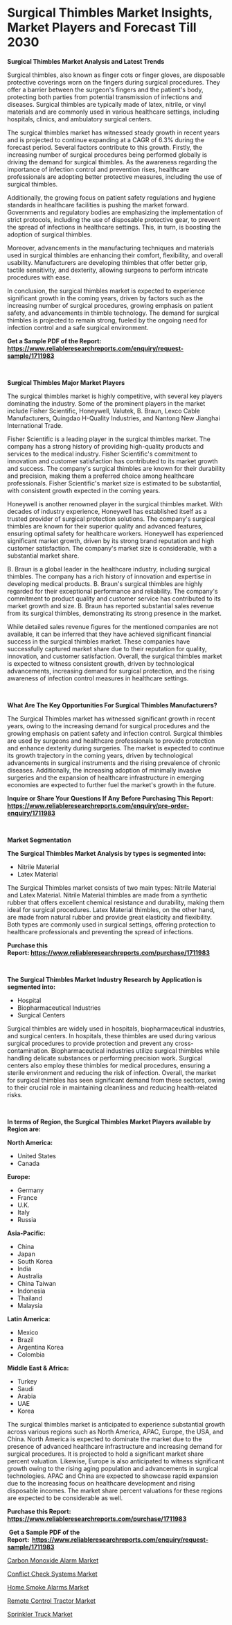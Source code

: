 <p><h1>Surgical Thimbles Market Insights, Market Players and Forecast Till 2030</h1></p><p><strong>Surgical Thimbles Market Analysis and Latest Trends</strong></p>
<p><p>Surgical thimbles, also known as finger cots or finger gloves, are disposable protective coverings worn on the fingers during surgical procedures. They offer a barrier between the surgeon's fingers and the patient's body, protecting both parties from potential transmission of infections and diseases. Surgical thimbles are typically made of latex, nitrile, or vinyl materials and are commonly used in various healthcare settings, including hospitals, clinics, and ambulatory surgical centers.</p><p>The surgical thimbles market has witnessed steady growth in recent years and is projected to continue expanding at a CAGR of 6.3% during the forecast period. Several factors contribute to this growth. Firstly, the increasing number of surgical procedures being performed globally is driving the demand for surgical thimbles. As the awareness regarding the importance of infection control and prevention rises, healthcare professionals are adopting better protective measures, including the use of surgical thimbles.</p><p>Additionally, the growing focus on patient safety regulations and hygiene standards in healthcare facilities is pushing the market forward. Governments and regulatory bodies are emphasizing the implementation of strict protocols, including the use of disposable protective gear, to prevent the spread of infections in healthcare settings. This, in turn, is boosting the adoption of surgical thimbles.</p><p>Moreover, advancements in the manufacturing techniques and materials used in surgical thimbles are enhancing their comfort, flexibility, and overall usability. Manufacturers are developing thimbles that offer better grip, tactile sensitivity, and dexterity, allowing surgeons to perform intricate procedures with ease.</p><p>In conclusion, the surgical thimbles market is expected to experience significant growth in the coming years, driven by factors such as the increasing number of surgical procedures, growing emphasis on patient safety, and advancements in thimble technology. The demand for surgical thimbles is projected to remain strong, fueled by the ongoing need for infection control and a safe surgical environment.</p></p>
<p><strong>Get a Sample PDF of the Report:&nbsp; <a href="https://www.reliableresearchreports.com/enquiry/request-sample/1711983">https://www.reliableresearchreports.com/enquiry/request-sample/1711983</a></strong></p>
<p>&nbsp;</p>
<p><strong>Surgical Thimbles Major Market Players</strong></p>
<p><p>The surgical thimbles market is highly competitive, with several key players dominating the industry. Some of the prominent players in the market include Fisher Scientific, Honeywell, Valutek, B. Braun, Lexco Cable Manufacturers, Quingdao H-Quality Industries, and Nantong New Jianghai International Trade.</p><p>Fisher Scientific is a leading player in the surgical thimbles market. The company has a strong history of providing high-quality products and services to the medical industry. Fisher Scientific's commitment to innovation and customer satisfaction has contributed to its market growth and success. The company's surgical thimbles are known for their durability and precision, making them a preferred choice among healthcare professionals. Fisher Scientific's market size is estimated to be substantial, with consistent growth expected in the coming years.</p><p>Honeywell is another renowned player in the surgical thimbles market. With decades of industry experience, Honeywell has established itself as a trusted provider of surgical protection solutions. The company's surgical thimbles are known for their superior quality and advanced features, ensuring optimal safety for healthcare workers. Honeywell has experienced significant market growth, driven by its strong brand reputation and high customer satisfaction. The company's market size is considerable, with a substantial market share.</p><p>B. Braun is a global leader in the healthcare industry, including surgical thimbles. The company has a rich history of innovation and expertise in developing medical products. B. Braun's surgical thimbles are highly regarded for their exceptional performance and reliability. The company's commitment to product quality and customer service has contributed to its market growth and size. B. Braun has reported substantial sales revenue from its surgical thimbles, demonstrating its strong presence in the market.</p><p>While detailed sales revenue figures for the mentioned companies are not available, it can be inferred that they have achieved significant financial success in the surgical thimbles market. These companies have successfully captured market share due to their reputation for quality, innovation, and customer satisfaction. Overall, the surgical thimbles market is expected to witness consistent growth, driven by technological advancements, increasing demand for surgical protection, and the rising awareness of infection control measures in healthcare settings.</p></p>
<p>&nbsp;</p>
<p><strong>What Are The Key Opportunities For Surgical Thimbles Manufacturers?</strong></p>
<p><p>The Surgical Thimbles market has witnessed significant growth in recent years, owing to the increasing demand for surgical procedures and the growing emphasis on patient safety and infection control. Surgical thimbles are used by surgeons and healthcare professionals to provide protection and enhance dexterity during surgeries. The market is expected to continue its growth trajectory in the coming years, driven by technological advancements in surgical instruments and the rising prevalence of chronic diseases. Additionally, the increasing adoption of minimally invasive surgeries and the expansion of healthcare infrastructure in emerging economies are expected to further fuel the market's growth in the future.</p></p>
<p><strong>Inquire or Share Your Questions If Any Before Purchasing This Report: <a href="https://www.reliableresearchreports.com/enquiry/pre-order-enquiry/1711983">https://www.reliableresearchreports.com/enquiry/pre-order-enquiry/1711983</a></strong></p>
<p>&nbsp;</p>
<p><strong>Market Segmentation</strong></p>
<p><strong>The Surgical Thimbles Market Analysis by types is segmented into:</strong></p>
<p><ul><li>Nitrile Material</li><li>Latex Material</li></ul></p>
<p><p>The Surgical Thimbles market consists of two main types: Nitrile Material and Latex Material. Nitrile Material thimbles are made from a synthetic rubber that offers excellent chemical resistance and durability, making them ideal for surgical procedures. Latex Material thimbles, on the other hand, are made from natural rubber and provide great elasticity and flexibility. Both types are commonly used in surgical settings, offering protection to healthcare professionals and preventing the spread of infections.</p></p>
<p><strong>Purchase this Report:&nbsp;<a href="https://www.reliableresearchreports.com/purchase/1711983">https://www.reliableresearchreports.com/purchase/1711983</a></strong></p>
<p>&nbsp;</p>
<p><strong>The Surgical Thimbles Market Industry Research by Application is segmented into:</strong></p>
<p><ul><li>Hospital</li><li>Biopharmaceutical Industries</li><li>Surgical Centers</li></ul></p>
<p><p>Surgical thimbles are widely used in hospitals, biopharmaceutical industries, and surgical centers. In hospitals, these thimbles are used during various surgical procedures to provide protection and prevent any cross-contamination. Biopharmaceutical industries utilize surgical thimbles while handling delicate substances or performing precision work. Surgical centers also employ these thimbles for medical procedures, ensuring a sterile environment and reducing the risk of infection. Overall, the market for surgical thimbles has seen significant demand from these sectors, owing to their crucial role in maintaining cleanliness and reducing health-related risks.</p></p>
<p>&nbsp;</p>
<p><strong>In terms of Region, the Surgical Thimbles Market Players available by Region are:</strong></p>
<p>
    <p> <strong> North America: </strong>
        <ul>
            <li>United States</li>
            <li>Canada</li>
        </ul>
        </p> 
    <p> <strong> Europe: </strong>
        <ul>
            <li>Germany</li>
            <li>France</li>
            <li>U.K.</li>
            <li>Italy</li>
            <li>Russia</li>
        </ul>
        </p> 
    <p> <strong> Asia-Pacific: </strong>
        <ul>
            <li>China</li>
            <li>Japan</li>
            <li>South Korea</li>
            <li>India</li>
            <li>Australia</li>
            <li>China Taiwan</li>
            <li>Indonesia</li>
            <li>Thailand</li>
            <li>Malaysia</li>
        </ul>
        </p> 
    <p> <strong> Latin America: </strong>
        <ul>
            <li>Mexico</li>
            <li>Brazil</li>
            <li>Argentina Korea</li>
            <li>Colombia</li>
        </ul>
        </p> 
    <p> <strong> Middle East & Africa: </strong>
        <ul>
            <li>Turkey</li>
            <li>Saudi</li>
            <li>Arabia</li>
            <li>UAE</li>
            <li>Korea</li>
        </ul>
    </p>
    </p>
<p><p>The surgical thimbles market is anticipated to experience substantial growth across various regions such as North America, APAC, Europe, the USA, and China. North America is expected to dominate the market due to the presence of advanced healthcare infrastructure and increasing demand for surgical procedures. It is projected to hold a significant market share percent valuation. Likewise, Europe is also anticipated to witness significant growth owing to the rising aging population and advancements in surgical technologies. APAC and China are expected to showcase rapid expansion due to the increasing focus on healthcare development and rising disposable incomes. The market share percent valuations for these regions are expected to be considerable as well.</p></p>
<p><strong>Purchase this Report: <a href="https://www.reliableresearchreports.com/purchase/1711983">https://www.reliableresearchreports.com/purchase/1711983</a></strong></p>
<p>&nbsp;<strong>Get a Sample PDF of the Report:&nbsp;&nbsp;<a href="https://www.reliableresearchreports.com/enquiry/request-sample/1711983">https://www.reliableresearchreports.com/enquiry/request-sample/1711983</a></strong></p>
<p><strong></strong></p>
<p><p><a href="https://github.com/aliciawhite5576/Market-Research-Report-List-1/blob/main/carbon-monoxide-alarm-market.md">Carbon Monoxide Alarm Market</a></p><p><a href="https://medium.com/@grayceyundt1913/conflict-check-systems-market-research-report-its-history-and-forecast-2023-to-2030-dfe839fb8f9a">Conflict Check Systems Market</a></p><p><a href="https://github.com/provorikovar/Market-Research-Report-List-1/blob/main/home-smoke-alarms-market.md">Home Smoke Alarms Market</a></p><p><a href="https://medium.com/@orinsmitham1985/decoding-remote-control-tractor-market-metrics-market-share-trends-and-growth-patterns-c5d0bf221e21">Remote Control Tractor Market</a></p><p><a href="https://medium.com/@jalenmurphy48/sprinkler-truck-market-insights-into-market-cagr-market-trends-and-growth-strategies-426bc209f9d2">Sprinkler Truck Market</a></p></p>